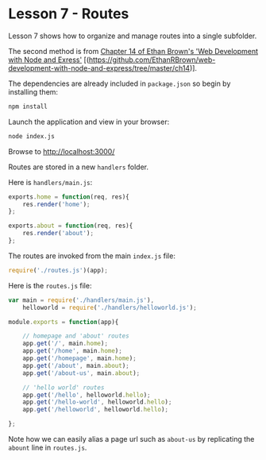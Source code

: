 # Lesson 7 - Routes

Lesson 7 shows how to organize and manage routes into a single subfolder.

The second method is from [Chapter 14 of Ethan Brown's 'Web Development with Node and Exress'](https://github.com/EthanRBrown/web-development-with-node-and-express/tree/master/ch14) [(https://github.com/EthanRBrown/web-development-with-node-and-express/tree/master/ch14)].

The dependencies are already included in `package.json` so begin by installing them:

````bash
npm install
````

Launch the application and view in your browser:

````bash
node index.js
````

Browse to [http://localhost:3000/](http://localhost:3000/)


Routes are stored in a new `handlers` folder.

Here is `handlers/main.js`:

````javascript
exports.home = function(req, res){
	res.render('home');
};

exports.about = function(req, res){
	res.render('about');
};
````

The routes are invoked from the main `index.js` file:

````javascript
require('./routes.js')(app);
````

Here is the `routes.js` file:

````javascript
var main = require('./handlers/main.js'),
	helloworld = require('./handlers/helloworld.js');

module.exports = function(app){

	// homepage and 'about' routes
	app.get('/', main.home);
	app.get('/home', main.home);
	app.get('/homepage', main.home);
	app.get('/about', main.about);
	app.get('/about-us', main.about);

	// 'hello world' routes
	app.get('/hello', helloworld.hello);
	app.get('/hello-world', helloworld.hello);
	app.get('/helloworld', helloworld.hello);

};
````

Note how we can easily alias a page url such as `about-us` by replicating the `abount` line in `routes.js`.